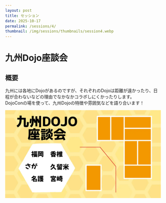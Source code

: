 ```yaml
---
layout: post
title: セッション
date: 2025-10-17
permalink: /sessions/4/
thumbnail: /img/sessions/thumbnails/session4.webp
---
```


# 九州Dojo座談会

## 概要
九州には各地にDojoがあるのですが、それぞれのDojoは距離が遠かったり、日程が合わないなどの理由でなかなかコラボしにくかったりします。<br>
DojoConの場を使って、九州Dojoの特徴や雰囲気などを語り合います！

<div class="flex max-w-150 mx-auto my-8 justify-center">
  <img class="w-full" src="/img/sessions/thumbnails/session4.webp" alt="九州Dojo座談会">
</div>
